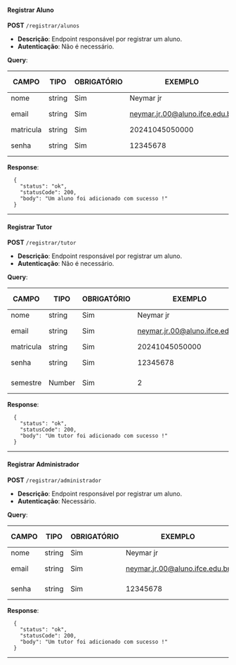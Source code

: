 #### Registrar Aluno

**POST** `/registrar/alunos`

- **Descrição**: Endpoint responsável por registrar um aluno.
- **Autenticação**: Não é necessário.

**Query**:

| CAMPO        | TIPO   | OBRIGATÓRIO   | EXEMPLO                        | VALORES ACEITOS                |
| ------------ | ------ | ------------- | ------------------------------ | ------------------------------ |
| nome         | string | Sim           | Neymar jr                      |                                |
| email        | string | Sim           | neymar.jr.00@aluno.ifce.edu.br | somente @aluno.ifce.edu.br     |
| matricula    | string | Sim           | 20241045050000                 |                                |
| senha        | string | Sim           | 12345678                       | De 8 até - caracteres          |

**Response**:

```
  {
    "status": "ok",
    "statusCode": 200,
    "body": "Um aluno foi adicionado com sucesso !"
  }

```

---

#### Registrar Tutor

**POST** `/registrar/tutor`

- **Descrição**: Endpoint responsável por registrar um aluno.
- **Autenticação**: Não é necessário.

**Query**:

| CAMPO        | TIPO   | OBRIGATÓRIO   | EXEMPLO                        | VALORES ACEITOS                |
| ------------ | ------ | ------------- | ------------------------------ | ------------------------------ |
| nome         | string | Sim           | Neymar jr                      |                                |
| email        | string | Sim           | neymar.jr.00@aluno.ifce.edu.br | somente @aluno.ifce.edu.br     |
| matricula    | string | Sim           | 20241045050000                 |                                |
| senha        | string | Sim           | 12345678                       | De 8 até - caracteres          |
| semestre     | Number | Sim           | 2                              | Do 1° até - semestre           |

**Response**:

```
  {
    "status": "ok",
    "statusCode": 200,
    "body": "Um tutor foi adicionado com sucesso !"
  }

```

---

#### Registrar Administrador

**POST** `/registrar/administrador`

- **Descrição**: Endpoint responsável por registrar um aluno.
- **Autenticação**: Necessário.

**Query**:

| CAMPO        | TIPO   | OBRIGATÓRIO   | EXEMPLO                        | VALORES ACEITOS                |
| ------------ | ------ | ------------- | ------------------------------ | ------------------------------ |
| nome         | string | Sim           | Neymar jr                      |                                |
| email        | string | Sim           | neymar.jr.00@aluno.ifce.edu.br | somente @ifce.edu.br           |
| senha        | string | Sim           | 12345678                       | De 8 até - caracteres          |

**Response**:

```
  {
    "status": "ok",
    "statusCode": 200,
    "body": "Um tutor foi adicionado com sucesso !"
  }

```

---
